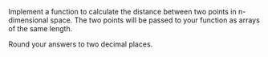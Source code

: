 Implement a function to calculate the distance between two points in n-dimensional space. The two points will be passed to your function as arrays of the same length.

Round your answers to two decimal places.